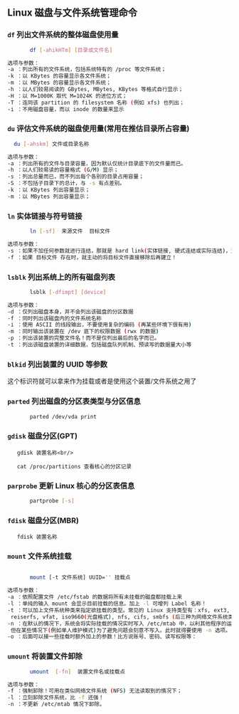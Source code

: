 ## Linux 磁盘与文件系统管理命令

### `df`     列出文件系统的整体磁盘使用量
````bash
       df [-ahikHTm] [目录或文件名]

选项与参数：
-a ：列出所有的文件系统，包括系统特有的 /proc 等文件系统；
-k ：以 KBytes 的容量显示各文件系统；
-m ：以 MBytes 的容量显示各文件系统；
-h ：以人们较易阅读的 GBytes, MBytes, KBytes 等格式自行显示；
-H ：以 M=1000K 取代 M=1024K 的进位方式；
-T ：连同该 partition 的 filesystem 名称 (例如 xfs) 也列出；
-i ：不用磁盘容量，而以 inode 的数量来显示
````

### `du`     评估文件系统的磁盘使用量(常用在推估目录所占容量)
 ````bash   
   du [-ahskm] 文件或目录名称

选项与参数：
-a ：列出所有的文件与目录容量，因为默认仅统计目录底下的文件量而已。
-h ：以人们较易读的容量格式 (G/M) 显示；
-s ：列出总量而已，而不列出每个各别的目录占用容量；
-S ：不包括子目录下的总计，与 -s 有点差别。
-k ：以 KBytes 列出容量显示；
-m ：以 MBytes 列出容量显示；
````

### `ln`     实体链接与符号链接
````bash
       ln [-sf]  来源文件  目标文件

选项与参数：
-s ：如果不加任何参数就进行连结，那就是 hard link(实体链接, 硬式连结或实际连结)，至于 -s 就是 symbolic link（快捷方式）
-f ：如果 目标文件 存在时，就主动的将目标文件直接移除后再建立！
````

### `lsblk`  列出系统上的所有磁盘列表
````bash
       lsblk [-dfimpt] [device]

选项与参数：
-d ：仅列出磁盘本身，并不会列出该磁盘的分区数据
-f ：同时列出该磁盘内的文件系统名称
-i ：使用 ASCII 的线段输出，不要使用复杂的编码 (再某些环境下很有用)
-m ：同时输出该装置在 /dev 底下的权限数据 (rwx 的数据)
-p ：列出该装置的完整文件名！而不是仅列出最后的名字而已。
-t ：列出该磁盘装置的详细数据，包括磁盘队列机制、预读写的数据量大小等
````

### `blkid`   列出装置的 UUID 等参数

这个标识符就可以拿来作为挂载或者是使用这个装置/文件系统之用了


### `parted` 列出磁盘的分区表类型与分区信息
````bash
       parted /dev/vda print
````

### `gdisk`  磁盘分区(GPT)

       gdisk 装置名称<br/>

       cat /proc/partitions 查看核心的分区记录

### `parprobe`   更新 Linux 核心的分区表信息
````bash
       partprobe [-s] 
````

### `fdisk`  磁盘分区(MBR)

       fdisk 装置名称

### `mount`  文件系统挂载
````bash

       mount [-t 文件系统] UUID='' 挂载点

选项与参数：
-a ：依照配置文件 /etc/fstab 的数据将所有未挂载的磁盘都挂载上来
-l ：单纯的输入 mount 会显示目前挂载的信息。加上 -l 可增列 Label 名称！
-t ：可以加上文件系统种类来指定欲挂载的类型。常见的 Linux 支持类型有：xfs, ext3, ext4,
 reiserfs, vfat, iso9660(光盘格式), nfs, cifs, smbfs (后三种为网络文件系统类型)
-n ：在默认的情况下，系统会将实际挂载的情况实时写入 /etc/mtab 中，以利其他程序的运作。
 但在某些情况下(例如单人维护模式)为了避免问题会刻意不写入。此时就得要使用 -n 选项。
-o ：后面可以接一些挂载时额外加上的参数！比方说账号、密码、读写权限等：
````

### `umount`  将装置文件卸除
````bash
       umount  [-fn]  装置文件名或挂载点

选项与参数：
-f ：强制卸除！可用在类似网络文件系统 (NFS) 无法读取到的情况下；
-l ：立刻卸除文件系统，比 -f 还强！
-n ：不更新 /etc/mtab 情况下卸除。
````

